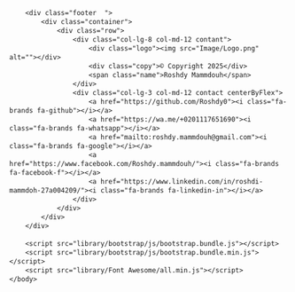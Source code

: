 <html lang="en">
    <head>
        <meta charset="UTF-8">
        <meta http-equiv="X-UA-Compatible" content="IE=edge">
        <meta name="viewport" content="width=device-width, initial-scale=1.0">
        <link rel="stylesheet" href="css/home.css">
        <link rel="stylesheet" href="css/FrameWork.css">
        <link rel="stylesheet" href="library/Font Awesome/webfonts.min.css">
        <link rel="stylesheet" href="library/bootstrap/css/bootstrap.css">
        <link rel="stylesheet" href="library/bootstrap/css/bootstrap.min.css">
    </head>
    <body>

        <div class="footer  ">
            <div class="container">
                <div class="row">
                    <div class="col-lg-8 col-md-12 contant">
                        <div class="logo"><img src="Image/Logo.png" alt=""></div>
                        <div class="copy">© Copyright 2025</div>
                        <span class="name">Roshdy Mammdouh</span>
                    </div>
                    <div class="col-lg-3 col-md-12 contact centerByFlex">
                        <a href="https://github.com/Roshdy0"><i class="fa-brands fa-github"></i></a>
                        <a href="https://wa.me/+0201117651690"><i class="fa-brands fa-whatsapp"></i></a>
                        <a href="mailto:roshdy.mammdouh@gmail.com"><i class="fa-brands fa-google"></i></a>
                        <a href="https://www.facebook.com/Roshdy.mammdouh/"><i class="fa-brands fa-facebook-f"></i></a>
                        <a href="https://www.linkedin.com/in/roshdi-mammdoh-27a004209/"><i class="fa-brands fa-linkedin-in"></i></a>
                    </div>
                </div>
            </div>
        </div>

        <script src="library/bootstrap/js/bootstrap.bundle.js"></script>
        <script src="library/bootstrap/js/bootstrap.bundle.min.js"></script>
        <script src="library/Font Awesome/all.min.js"></script>
    </body>
</html>

